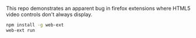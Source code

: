 This repo demonstrates an apparent bug in firefox extensions where HTML5 video controls don't always display.

```bash
npm install -g web-ext
web-ext run
```
